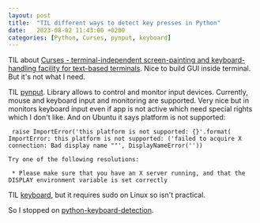 ```yaml
---
layout: post
title:  "TIL different ways to detect key presses in Python"
date:   2023-08-02 11:43:00 +0200
categories: [Python, Curses, pynput, keyboard]
---
```

TIL about [Curses - terminal-independent screen-painting and keyboard-handling facility for text-based terminals](https://docs.python.org/3/howto/curses.html). Nice to build GUI inside terminal. But it's not what I need.

TIL [pynput](https://pypi.org/project/pynput/). Library allows to control and monitor input devices. Currently, mouse and keyboard input and monitoring are supported. Very nice but in monitors keyboard input even if app is not active which need special rights which I don't like. And on Ubuntu it says platform is not supported:

```
 raise ImportError('this platform is not supported: {}'.format(
ImportError: this platform is not supported: ('failed to acquire X connection: Bad display name ""', DisplayNameError(''))

Try one of the following resolutions:

 * Please make sure that you have an X server running, and that the DISPLAY environment variable is set correctly
 ```

TIL [keyboard](https://pypi.org/project/keyboard/), but it requires sudo on Linux so isn't practical.

So I stopped on [python-keyboard-detection](https://github.com/HullRaspJam/python-keyboard-detection/blob/master/detect-keyboard.py).
